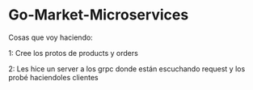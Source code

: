 # Go-Market-Microservices

Cosas que voy haciendo:

1: Cree los protos de products y orders

2: Les hice un server a los grpc donde están escuchando request y los probé haciendoles clientes